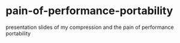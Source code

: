 # pain-of-performance-portability
presentation slides of my compression and the pain of performance portability
